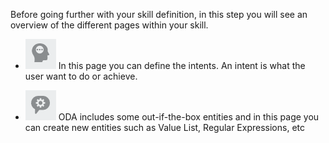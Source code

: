 Before going further with your skill definition, in this step you will see an overview of the different pages within your skill.

* ![Oracle Digital Assistant intents menu](assets/menu-intent.jpg) In this page you can define the intents. An intent is what the user want to do or achieve.

* ![Oracle Digital Assistant intents menu](assets/menu-entities.jpg) ODA includes some out-if-the-box entities and in this page you can create new entities such as Value List, Regular Expressions, etc